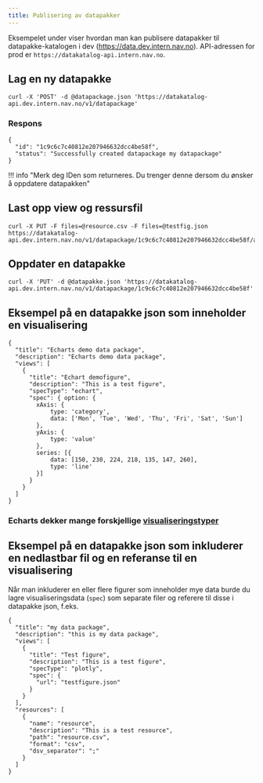 ```yaml
---
title: Publisering av datapakker
---
```


Eksempelet under viser hvordan man kan publisere datapakker til datapakke-katalogen i dev (https://data.dev.intern.nav.no). API-adressen for prod er `https://datakatalog-api.intern.nav.no`.


## Lag en ny datapakke
```
curl -X 'POST' -d @datapackage.json 'https://datakatalog-api.dev.intern.nav.no/v1/datapackage'
```

### Respons
```
{
  "id": "1c9c6c7c40812e207946632dcc4be58f",
  "status": "Successfully created datapackage my datapackage"
}
```

!!! info "Merk deg IDen som returneres. Du trenger denne dersom du ønsker å oppdatere datapakken"


## Last opp view og ressursfil
```
curl -X PUT -F files=@resource.csv -F files=@testfig.json https://datakatalog-api.dev.intern.nav.no/v1/datapackage/1c9c6c7c40812e207946632dcc4be58f/attachments
```

## Oppdater en datapakke
```
curl -X 'PUT' -d @datapakke.json 'https://datakatalog-api.dev.intern.nav.no/v1/datapackage/1c9c6c7c40812e207946632dcc4be58f'
```

## Eksempel på en datapakke json som inneholder en visualisering
```
{
  "title": "Echarts demo data package",
  "description": "Echarts demo data package",
  "views": [
    {
      "title": "Echart demofigure",
      "description": "This is a test figure",
      "specType": "echart",
      "spec": { option: {
        xAxis: {
            type: 'category',
            data: ['Mon', 'Tue', 'Wed', 'Thu', 'Fri', 'Sat', 'Sun']
        },
        yAxis: {
            type: 'value'
        },
        series: [{
            data: [150, 230, 224, 218, 135, 147, 260],
            type: 'line'
        }]
      }
    }
  ]
}
```
### Echarts dekker mange forskjellige [visualiseringstyper](https://echarts.apache.org/examples/en/index.html)


## Eksempel på en datapakke json som inkluderer en nedlastbar fil og en referanse til en visualisering

Når man inkluderer en eller flere figurer som inneholder mye data burde du lagre visualiseringsdata (`spec`) som separate filer og referere til disse i datapakke json, f.eks.
```
{
  "title": "my data package",
  "description": "this is my data package",
  "views": [
    {
      "title": "Test figure",
      "description": "This is a test figure",
      "specType": "plotly",
      "spec": {
        "url": "testfigure.json"
      }
    }
  ],
  "resources": [
    {
      "name": "resource",
      "description": "This is a test resource",
      "path": "resource.csv",
      "format": "csv",
      "dsv_separator": ";"
    }
  ]
}
```
